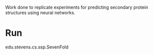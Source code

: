 Work done to replicate experiments for predicting secondary protein structures using neural networks.


Run
===


edu.stevens.cs.ssp.SevenFold